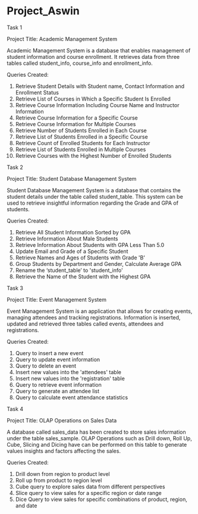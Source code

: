 # Project_Aswin
Task 1

Project Title: Academic Management System 

Academic Management System is a database that enables management of student information and course enrollment. It retrieves data from three tables called student_info, course_info and enrollment_info. 

Queries Created:
1.	Retrieve Student Details with Student name, Contact Information and Enrollment Status
2.	Retrieve List of Courses in Which a Specific Student Is Enrolled
3.	Retrieve Course Information Including Course Name and Instructor Information
4.	Retrieve Course Information for a Specific Course
5.	Retrieve Course Information for Multiple Courses
6.	Retrieve Number of Students Enrolled in Each Course
7.	Retrieve List of Students Enrolled in a Specific Course
8.	Retrieve Count of Enrolled Students for Each Instructor
9.	Retrieve List of Students Enrolled in Multiple Courses
10.	Retrieve Courses with the Highest Number of Enrolled Students

Task 2

Project Title: Student Database Management System

Student Database Management System is a database that contains the student details under the table called student_table. This system can be used to retrieve insightful information regarding the Grade and GPA of students.

Queries Created:
1.	Retrieve All Student Information Sorted by GPA
2.	Retrieve Information About Male Students
3.	Retrieve Information About Students with GPA Less Than 5.0
4.	Update Email and Grade of a Specific Student
5.	Retrieve Names and Ages of Students with Grade 'B'
6.	Group Students by Department and Gender, Calculate Average GPA
7.	Rename the ‘student_table’ to 'student_info'
8.	Retrieve the Name of the Student with the Highest GPA

Task 3

Project Title: Event Management System

Event Management System is an application that allows for creating events, managing attendees and tracking registrations. Information is inserted, updated and retrieved three tables called events, attendees and registrations.

Queries Created:
1.	Query to insert a new event
2.	Query to update event information
3.	Query to delete an event
4.	Insert new values into the 'attendees' table
5.	Insert new values into the 'registration' table
6.	Query to retrieve event information
7.	Query to generate an attendee list
8.	Query to calculate event attendance statistics

Task 4

Project Title: OLAP Operations on Sales Data

A database called sales_data has been created to store sales information under the table sales_sample. OLAP Operations such as Drill down, Roll Up, Cube, Slicing and Dicing have can be performed on this table to generate values insights and factors affecting the sales. 

Queries Created:
1.	Drill down from region to product level
2.	Roll up from product to region level
3.	Cube query to explore sales data from different perspectives
4.	Slice query to view sales for a specific region or date range
5.	Dice Query to view sales for specific combinations of product, region, and date

